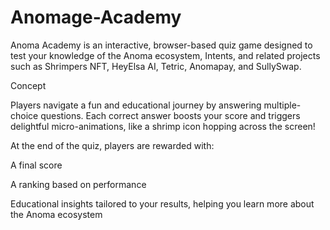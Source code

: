 # Anomage-Academy

Anoma Academy is an interactive, browser-based quiz game designed to test your knowledge of the Anoma ecosystem, Intents, and related projects such as Shrimpers NFT, HeyElsa AI, Tetric, Anomapay, and SullySwap.

Concept

Players navigate a fun and educational journey by answering multiple-choice questions. Each correct answer boosts your score and triggers delightful micro-animations, like a shrimp icon hopping across the screen!

At the end of the quiz, players are rewarded with:

A final score

A ranking based on performance

Educational insights tailored to your results, helping you learn more about the Anoma ecosystem
